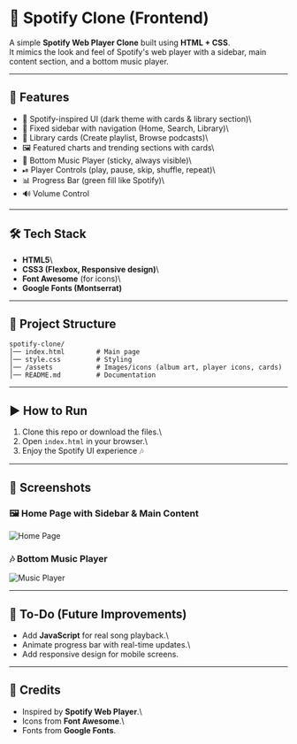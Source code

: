 # 🎵 Spotify Clone (Frontend)

A simple **Spotify Web Player Clone** built using **HTML + CSS**.\
It mimics the look and feel of Spotify's web player with a sidebar, main
content section, and a bottom music player.

------------------------------------------------------------------------

## 🚀 Features

-   🎨 Spotify-inspired UI (dark theme with cards & library section)\
-   📌 Fixed sidebar with navigation (Home, Search, Library)\
-   📂 Library cards (Create playlist, Browse podcasts)\
-   🖼 Featured charts and trending sections with cards\
-   🎵 Bottom Music Player (sticky, always visible)\
-   ⏯ Player Controls (play, pause, skip, shuffle, repeat)\
-   📊 Progress Bar (green fill like Spotify)\
-   🔊 Volume Control

------------------------------------------------------------------------

## 🛠️ Tech Stack

-   **HTML5**\
-   **CSS3 (Flexbox, Responsive design)**\
-   **Font Awesome** (for icons)\
-   **Google Fonts (Montserrat)**

------------------------------------------------------------------------

## 📂 Project Structure

    spotify-clone/
    │── index.html        # Main page
    │── style.css         # Styling
    │── /assets           # Images/icons (album art, player icons, cards)
    │── README.md         # Documentation

------------------------------------------------------------------------

## ▶️ How to Run

1.  Clone this repo or download the files.\
2.  Open `index.html` in your browser.\
3.  Enjoy the Spotify UI experience 🎶

------------------------------------------------------------------------

## 📸 Screenshots

### 🖼 Home Page with Sidebar & Main Content

![Home Page](./Screenshot%202025-08-17%20105918.png)

### 🎶 Bottom Music Player

![Music Player](./Screenshot%202025-08-17%20105936.png)

------------------------------------------------------------------------

## 📌 To-Do (Future Improvements)

-   Add **JavaScript** for real song playback.\
-   Animate progress bar with real-time updates.\
-   Add responsive design for mobile screens.

------------------------------------------------------------------------

## 🙌 Credits

-   Inspired by **Spotify Web Player**.\
-   Icons from **Font Awesome**.\
-   Fonts from **Google Fonts**.
